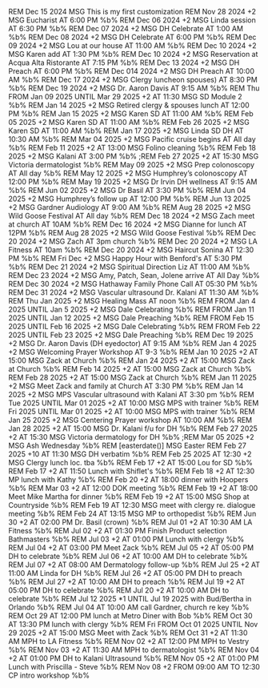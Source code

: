 REM Dec 15 2024 MSG This is my first customization
REM Nov 28 2024 +2 MSG Eucharist     AT 6:00 PM %b%
REM Dec 06 2024 +2 MSG Linda session    AT 6:30 PM %b%
REM Dec 07 2024 +2 MSG DH Celebrate    AT 1:00 AM %b%
REM Dec 08 2024 +2 MSG DH Celebrate    AT 6:00 PM %b%
REM Dec 09 2024 +2 MSG Lou at our house  AT 11:00 AM %b%
REM Dec 10 2024 +2 MSG Karen add    AT 1:30 PM %b%
REM Dec 10 2024 +2 MSG Reservation at Acqua Alta Ristorante AT 7:15 PM %b%
REM Dec 13 2024 +2 MSG DH Preach    AT 6:00 PM %b%
REM Dec 014 2024 +2 MSG DH Preach    AT 10:00 AM %b%
REM Dec 17 2024 +2 MSG Clergy luncheon spouses)   AT 8:30 PM %b%
REM Dec 19 2024 +2 MSG Dr. Aaron Davis   AT 9:15 AM %b%
REM Thu FROM Jan 09 2025 UNTIL Mar 29 2025 +2 AT 11:30 MSG SD Module 2 %b%
REM Jan 14 2025 +2 MSG Retired clergy & spouses lunch AT 12:00 PM %b%
REM Jan 15 2025 +2 MSG Karen SD    AT 11:00 AM %b%
REM Feb 05 2025 +2 MSG Karen SD    AT 11:00 AM %b%
REM Feb 26 2025 +2 MSG Karen SD    AT 11:00 AM %b%
REM Jan 17 2025 +2 MSG Linda SD DH   AT 10:30 AM %b%
REM Mar 04 2025 +2 MSG Pacific cruise begins    AT All day %b%
REM Feb 11 2025 +2 AT 13:00 MSG Folino cleaning  %b%
REM Feb 18 2025 +2 MSG Kalani     AT 3:00 PM %b%
;REM Feb 27 2025 +2 AT 15:30 MSG Victoria dermatologist %b%
REM May 09 2025 +2 MSG Prep colonoscopy    AT All day %b%
REM May 12 2025 +2 MSG Humphrey’s colonoscopy    AT 12:00 PM %b%
REM May 19 2025 +2 MSG Dr Irvin DH wellness  AT 9:15 AM %b%
REM Jun 02 2025 +2 MSG Dr Basil    AT 3:30 PM %b%
REM Jun 04 2025 +2 MSG Humphrey’s follow up   AT 12:00 PM %b%
REM Jun 13 2025 +2 MSG Gardner Audiology    AT 9:00 AM %b%
REM Aug 28 2025 +2 MSG Wild Goose Festival   AT All day %b%
REM Dec 18 2024 +2 MSG Zach meet at church AT 10AM %b%
REM Dec 16 2024 +2 MSG Dianne for lunch AT 12PM %b%
REM Aug 28 2025 +2 MSG Wild Goose Festival %b%
REM Dec 20 2024 +2 MSG Zach AT 3pm church %b%
REM Dec 20 2024 +2 MSG LA Fitness AT 10am %b%
REM Dec 20 2024 +2 MSG Haircut Sonina AT 12:30 PM %b%
REM Fri Dec +2 MSG Happy Hour with Benford's AT 5:30 PM %b%
REM Dec 21 2024 +2 MSG Spiritual Direction Liz AT 11:00 AM %b%
REM Dec 23 2024 +2 MSG Amy, Patch, Sean, Jolene arrive AT All Day %b%
REM Dec 30 2024 +2 MSG Hathaway Family Phone Call AT 05:30 PM %b%
REM Dec 31 2024 +2 MSG Vascular ultrasound Dr. Kalani AT 11:30 AM %b%
REM Thu Jan 2025 +2 MSG Healing Mass AT noon %b%
REM FROM Jan 4 2025 UNTIL Jan 5 2025 +2 MSG Dale Celebrating %b%
REM FROM Jan 11 2025 UNTIL Jan 12 2025 +2 MSG Dale Preaching %b%
REM FROM Feb 15 2025 UNTIL Feb 16 2025 +2 MSG Dale Celebrating %b%
REM FROM Feb 22 2025 UNTIL Feb 23 2025 +2 MSG Dale Preaching %b%
REM Dec 19 2025 +2 MSG Dr. Aaron Davis (DH eyedoctor) AT 9:15 AM %b%
REM Jan 4 2025 +2 MSG Welcoming Prayer Workshop AT 9-3 %b%
REM Jan 10 2025 +2 AT 15:00 MSG Zack at Church %b%
REM Jan 24 2025 +2 AT 15:00 MSG Zack at Church %b%
REM Feb 14 2025 +2 AT 15:00 MSG Zack at Church %b%
REM Feb 28 2025 +2 AT 15:00 MSG Zack at Church %b%
REM Jan 11 2025 +2 MSG Meet Zack and family at Church AT 3:30 PM %b%
REM Jan 14 2025 +2 MSG MPS Vascular ultrasound with Kalani AT 3:30 pm %b%
REM Tue 2025 UNTIL Mar 01  2025 +2 AT 10:00 MSG MPS with trainer %b%
REM Fri 2025 UNTIL Mar 01 2025 +2 AT 10:00 MSG MPS with trainer %b%
REM Jan 25 2025 +2 MSG Centering Prayer workshop AT 10:00 AM %b%
REM Jan 28 2025 +2 AT 15:00 MSG Dr. Kalani f/u for DH %b%
REM Feb 27 2025 +2 AT 15:30 MSG Victoria dermatology for DH %b%
;REM Mar 05 2025 +2 MSG Ash Wednesday %b%
REM [easterdate()] MSG Easter
REM Feb 27 2025 +10 AT 11:30 MSG DH verbatim %b%
REM Feb 25 2025 AT 12:30 +2 MSG Clergy lunch loc. tba %b%
REM Feb 17 +2 AT 15:00  Lou for SD %b%
REM Feb 17 +2 AT 11:50  Lunch with Shiflet's %b%
REM Feb 18 +2 AT 12:30  MP lunch with Kathy %b%
REM Feb 20 +2 AT 18:00  dinner with Hoopers %b%
REM Mar 03 +2 AT 12:00  DOK meeting %b%
REM Feb 19 +2 AT 18:00 Meet Mike Martha for dinner %b%
REM Feb 19 +2 AT 15:00 MSG Shop at Countryside %b%
REM Feb 19 AT 12:30 MSG meet with clergy re. dialogue meeting %b%
REM Feb 24 AT 13:15 MSG MP to orthopedist %b%
REM Jun 30 +2 AT 02:00 PM Dr. Basil (crown) %b%
REM Jul 01 +2 AT 10:30 AM LA Fitness %b%
REM Jul 02 +2 AT 01:30 PM Finish Product selection Bathmasters %b%
REM Jul 03 +2 AT 01:00 PM Lunch with clergy %b%
REM Jul 04 +2 AT 03:00 PM Meet Zack %b%
REM Jul 05 +2 AT 05:00 PM DH to celebrate %b%
REM Jul 06 +2 AT 10:00 AM DH to celebrate %b%
REM Jul 07 +2 AT 08:00 AM Dermatology follow-up %b%
REM Jul 25 +2 AT 11:00 AM Linda for DH %b%
REM Jul 26 +2 AT 05:00 PM DH to preach %b%
REM Jul 27 +2 AT 10:00 AM DH to preach %b%
REM Jul 19 +2 AT 05:00 PM DH to celebrate %b%
REM Jul 20 +2 AT 10:00 AM DH to celebrate %b%
REM Jul 12 2025 *1 UNTIL Jul 19 2025 with Bud/Bertha in Orlando %b% 
REM Jul 04 AT 10:00 AM call Gardner, church re key %b%
REM Oct 29 AT 12:00 PM lunch at Metro Diner with Bob %b%
REM Oct 30 AT 13:30 PM lunch with clergy %b%
REM Fri FROM Oct 01 2025 UNTIL Nov 29 2025 +2 AT 15:00 MSG Meet with Zack  %b%
REM Oct 31 +2 AT 11:30 AM MPH to LA Fitness %b%
REM Nov 02 +2 AT 12:00 PM MPH to Vestry %b%
REM Nov 03 +2 AT 11:30 AM MPH to dermatologist %b%
REM Nov 04 +2 AT 01:00 PM DH to Kalani Ultrasound %b%
REM Nov 05 +2 AT 01:00 PM Lunch with Priscilla - Steve %b%
REM Nov 08 +2 FROM 09:00 AM TO 12:30 CP intro workshop %b%
